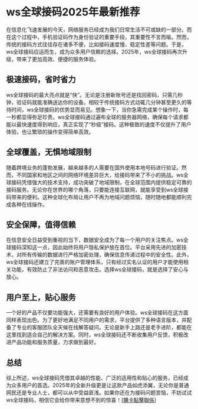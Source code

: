 # ws全球接码2025年最新推荐

在信息化飞速发展的今天，网络服务已经成为我们日常生活不可或缺的一部分。而在这个过程中，手机验证码作为身份验证的重要手段，其重要性不言而喻。然而，传统的接码方式往往存在诸多不便，比如接码速度慢、稳定性差等问题。于是，ws全球接码应运而生，成为众多用户信赖的选择。2025年，ws全球接码再次升级，带来了更加高效、便捷的服务体验。

## 极速接码，省时省力

ws全球接码的最大亮点就是“快”。无论是注册新账号还是找回密码，只需几秒钟，验证码就能准确送达你的设备。相较于传统接码方式动辄几分钟甚至更久的等待时间，ws全球接码的优势显而易见。想象一下，当你急需完成某个操作时，每一秒都显得弥足珍贵。ws全球接码通过遍布全球的服务器网络，确保每个请求都能以最快速度得到响应，真正实现了“秒级”接码。这种极致的速度不仅提升了用户体验，也让繁琐的操作变得简单高效。

## 全球覆盖，无惧地域限制

随着跨境业务的蓬勃发展，越来越多的人需要在国外使用本地号码进行验证。然而，不同国家和地区之间的网络环境差异巨大，给接码带来了不小的挑战。ws全球接码凭借强大的技术支持，成功突破了地域限制，在全球范围内提供稳定可靠的接码服务。无论你在世界的哪个角落，只要能连接互联网，就能享受到ws全球接码带来的便利。这种全球化布局让用户不再为地域问题烦恼，随时随地都能顺利完成各种在线操作。

## 安全保障，值得信赖

在信息安全日益受到重视的当下，数据安全成为了每一个用户的关注焦点。ws全球接码深知这一点，因此始终将用户隐私保护放在首位。平台采用先进的加密技术，对所有传输的数据进行严格加密处理，确保信息传递过程中的安全性。此外，ws全球接码还建立了完善的账户管理体系，只有经过实名认证的用户才能使用相关功能，有效防止了非法访问和恶意攻击。选择ws全球接码，就是选择了安心与放心。

## 用户至上，贴心服务

一个好的产品不仅要功能强大，还需要有良好的用户体验。ws全球接码在这方面同样表现出色。为了更好地满足不同用户的需求，平台提供了多种语言版本，并配备了专业的客服团队全天候在线解答疑问。无论是新手上路还是老手进阶，都能在这里找到适合自己的解决方案。同时，ws全球接码还不断收集用户反馈，积极改进产品功能和服务质量，力求做到最好。

## 总结

综上所述，ws全球接码凭借其卓越的性能、广泛的适用性和贴心的服务，已经成为众多用户的首选。2025年的全新升级更是让这款产品如虎添翼，无论你是普通网民还是专业人士，都可以从中受益匪浅。如果你还在为接码问题苦恼，不妨试试ws全球接码，相信它会给你带来意想不到的惊喜！[[購卡點擊聯係](https://t.me/s/SXDXQF)]
